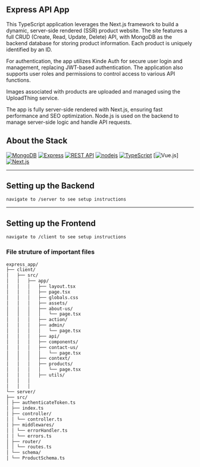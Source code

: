 ## Express API App

This TypeScript application leverages the Next.js framework to build a dynamic, server-side rendered (SSR) product website. The site features a full CRUD (Create, Read, Update, Delete) API, with MongoDB as the backend database for storing product information. Each product is uniquely identified by an ID.

For authentication, the app utilizes Kinde Auth for secure user login and management, replacing JWT-based authentication. The application also supports user roles and permissions to control access to various API functions.

Images associated with products are uploaded and managed using the UploadThing service.

The app is fully server-side rendered with Next.js, ensuring fast performance and SEO optimization. Node.js is used on the backend to manage server-side logic and handle API requests.

## About the Stack

[![MongoDB](https://img.shields.io/badge/MongoDB-47A248?style=for-the-badge&logo=mongodb&logoColor=white)](https://www.mongodb.com/)
[![Express](https://img.shields.io/badge/Express-000000?style=for-the-badge&logo=express&logoColor=white)](https://expressjs.com/)
[![REST API](https://img.shields.io/badge/REST_API-000000?style=for-the-badge)](https://en.wikipedia.org/wiki/Representational_state_transfer)
[![nodejs](https://img.shields.io/badge/Node.js-339933?style=for-the-badge&logo=node.js&logoColor=white)](https://nodejs.org/en/download)
[![TypeScript](https://img.shields.io/badge/TypeScript-007ACC?style=for-the-badge&logo=typescript&logoColor=white)](https://www.typescriptlang.org/)
[![Vue.js](https://img.shields.io/badge/Vue.js-4FC08D?style=for-the-badge&logo=vue.js&logoColor=white)][![Next.js](https://img.shields.io/badge/Next.js-000000?style=for-the-badge&logo=next.js&logoColor=white)](https://nextjs.org/)

---

## Setting up the Backend

`navigate to /server to see setup instructions`

---

## Setting up the Frontend

`navigate to /client to see setup instructions`

### File struture of important files

```sh
express_app/
├── client/
│   ├── src/
│   │   ├── app/
│   │   │   ├── layout.tsx
│   │   │   ├── page.tsx
│   │   │   ├── globals.css
│   │   │   ├── assets/
│   │   │   ├── about-us/
│   │   │   │   └── page.tsx
│   │   │   ├── action/
│   │   │   ├── admin/
│   │   │   │   └── page.tsx
│   │   │   ├── api/
│   │   │   ├── components/
│   │   │   ├── contact-us/
│   │   │   │   └── page.tsx
│   │   │   ├── context/
│   │   │   ├── products/
│   │   │   │   └── page.tsx
│   │   │   ├── utils/
│   │   │
│   │   │
└── server/
├── src/
│ ├── authenticateToken.ts
│ ├── index.ts
│ ├── controller/
│ │ └── controller.ts
│ ├── middlewares/
│ │ └── errorHandler.ts
│ │ └── errors.ts
│ ├── router/
│ │ └── routes.ts
│ └── schema/
│ └── ProductSchema.ts
```
